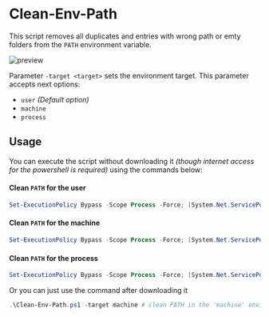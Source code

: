 # Clean-Env-Path

This script removes all duplicates and entries with wrong path or emty folders from the `PATH` environment variable.

![preview](https://user-images.githubusercontent.com/95462776/201716052-acb5bed2-6a50-4ee4-9d42-6943458a2f83.png)

Parameter `-target <target>` sets the environment target. This parameter accepts next options:

- `user` _(Default option)_
- `machine`
- `process`

## Usage

You can execute the script without downloading it _(though internet access for the powershell is required)_ using the commands below: 

#### Clean `PATH` for the user
```powershell
Set-ExecutionPolicy Bypass -Scope Process -Force; [System.Net.ServicePointManager]::SecurityProtocol = [System.Net.ServicePointManager]::SecurityProtocol -bor 3072; Invoke-Command -ScriptBlock ([scriptblock]::Create((New-Object System.Net.WebClient).DownloadString('https://raw.githubusercontent.com/C010UR/clean-env-path/main/Clean-Env-Path.ps1'))) -ArgumentList "user"
```

#### Clean `PATH` for the machine
```powershell
Set-ExecutionPolicy Bypass -Scope Process -Force; [System.Net.ServicePointManager]::SecurityProtocol = [System.Net.ServicePointManager]::SecurityProtocol -bor 3072; Invoke-Command -ScriptBlock ([scriptblock]::Create((New-Object System.Net.WebClient).DownloadString('https://raw.githubusercontent.com/C010UR/clean-env-path/main/Clean-Env-Path.ps1'))) -ArgumentList "machine"
```

#### Clean `PATH` for the process
```powershell
Set-ExecutionPolicy Bypass -Scope Process -Force; [System.Net.ServicePointManager]::SecurityProtocol = [System.Net.ServicePointManager]::SecurityProtocol -bor 3072; Invoke-Command -ScriptBlock ([scriptblock]::Create((New-Object System.Net.WebClient).DownloadString('https://raw.githubusercontent.com/C010UR/clean-env-path/main/Clean-Env-Path.ps1'))) -ArgumentList "process"
```

Or you can just use the command after downloading it

```powershell
.\Clean-Env-Path.ps1 -target machine # clean PATH in the 'machine' environment
```
